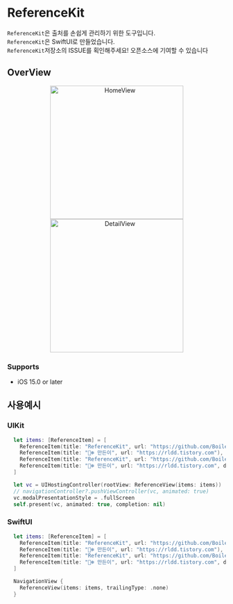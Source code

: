 # ReferenceKit

`ReferenceKit`은 출처를 손쉽게 관리하기 위한 도구입니다. <br>
`ReferenceKit`은 SwiftUI로 만들었습니다. <br>
`ReferenceKit`저장소의 ISSUE를 획인해주세요! 오픈소스에 기여할 수 있습니다

## OverView
<p align="center">
<img width="307" alt="HomeView" src="https://user-images.githubusercontent.com/56182112/176992190-943513c6-27bd-4fac-8f3a-d2dba4fe7f3f.png"><img width="307" alt="DetailView" src="https://user-images.githubusercontent.com/56182112/176992199-c33e27b4-b6be-4d10-afbb-f21662d7cccb.png">
</p>

### Supports
* iOS 15.0 or later

## 사용예시

### UIKit

```swift
  let items: [ReferenceItem] = [
    ReferenceItem(title: "ReferenceKit", url: "https://github.com/BoilerSwift/ReferenceKit"),
    ReferenceItem(title: "🐻‍❄️ 만든이", url: "https://rldd.tistory.com"),
    ReferenceItem(title: "ReferenceKit", url: "https://github.com/BoilerSwift/ReferenceKit", deprecated: true),
    ReferenceItem(title: "🐻‍❄️ 만든이", url: "https://rldd.tistory.com", deprecated: true)  
  ]

  let vc = UIHostingController(rootView: ReferenceView(items: items))
  // navigationController?.pushViewController(vc, animated: true)
  vc.modalPresentationStyle = .fullScreen
  self.present(vc, animated: true, completion: nil)
```

### SwiftUI

```swift
  let items: [ReferenceItem] = [
    ReferenceItem(title: "ReferenceKit", url: "https://github.com/BoilerSwift/ReferenceKit"),
    ReferenceItem(title: "🐻‍❄️ 만든이", url: "https://rldd.tistory.com"),
    ReferenceItem(title: "ReferenceKit", url: "https://github.com/BoilerSwift/ReferenceKit", deprecated: true),
    ReferenceItem(title: "🐻‍❄️ 만든이", url: "https://rldd.tistory.com", deprecated: true)  
  ]

  NavigationView {
    ReferenceView(items: items, trailingType: .none)
  }
```
